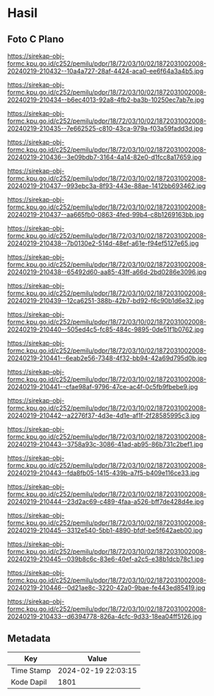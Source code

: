 # Hasil

## Foto C Plano

https://sirekap-obj-formc.kpu.go.id/c252/pemilu/pdpr/18/72/03/10/02/1872031002008-20240219-210432--10a4a727-28af-4424-aca0-ee6f64a3a4b5.jpg

https://sirekap-obj-formc.kpu.go.id/c252/pemilu/pdpr/18/72/03/10/02/1872031002008-20240219-210434--b6ec4013-92a8-4fb2-ba3b-10250ec7ab7e.jpg

https://sirekap-obj-formc.kpu.go.id/c252/pemilu/pdpr/18/72/03/10/02/1872031002008-20240219-210435--7e662525-c810-43ca-979a-f03a59fadd3d.jpg

https://sirekap-obj-formc.kpu.go.id/c252/pemilu/pdpr/18/72/03/10/02/1872031002008-20240219-210436--3e09bdb7-3164-4a14-82e0-d1fcc8a17659.jpg

https://sirekap-obj-formc.kpu.go.id/c252/pemilu/pdpr/18/72/03/10/02/1872031002008-20240219-210437--993ebc3a-8f93-443e-88ae-1412bb693462.jpg

https://sirekap-obj-formc.kpu.go.id/c252/pemilu/pdpr/18/72/03/10/02/1872031002008-20240219-210437--aa665fb0-0863-4fed-99b4-c8b1269163bb.jpg

https://sirekap-obj-formc.kpu.go.id/c252/pemilu/pdpr/18/72/03/10/02/1872031002008-20240219-210438--7b0130e2-514d-48ef-a61e-f94ef5127e65.jpg

https://sirekap-obj-formc.kpu.go.id/c252/pemilu/pdpr/18/72/03/10/02/1872031002008-20240219-210438--65492d60-aa85-43ff-a66d-2bd0286e3096.jpg

https://sirekap-obj-formc.kpu.go.id/c252/pemilu/pdpr/18/72/03/10/02/1872031002008-20240219-210439--12ca6251-388b-42b7-bd92-f6c90b1d6e32.jpg

https://sirekap-obj-formc.kpu.go.id/c252/pemilu/pdpr/18/72/03/10/02/1872031002008-20240219-210440--505ed4c5-fc85-484c-9895-0de51f1b0762.jpg

https://sirekap-obj-formc.kpu.go.id/c252/pemilu/pdpr/18/72/03/10/02/1872031002008-20240219-210441--6eab2e56-7348-4f32-bb94-42a69d795d0b.jpg

https://sirekap-obj-formc.kpu.go.id/c252/pemilu/pdpr/18/72/03/10/02/1872031002008-20240219-210441--cfae98af-9796-47ce-ac4f-0c5fb9fbebe9.jpg

https://sirekap-obj-formc.kpu.go.id/c252/pemilu/pdpr/18/72/03/10/02/1872031002008-20240219-210442--a2276f37-4d3e-4d1e-af1f-2f28585995c3.jpg

https://sirekap-obj-formc.kpu.go.id/c252/pemilu/pdpr/18/72/03/10/02/1872031002008-20240219-210443--3758a93c-3086-41ad-ab95-86b731c2bef1.jpg

https://sirekap-obj-formc.kpu.go.id/c252/pemilu/pdpr/18/72/03/10/02/1872031002008-20240219-210443--fda8fb05-1415-439b-a7f5-b409e116ce33.jpg

https://sirekap-obj-formc.kpu.go.id/c252/pemilu/pdpr/18/72/03/10/02/1872031002008-20240219-210444--23d2ac69-c489-4faa-a526-bff7de428d4e.jpg

https://sirekap-obj-formc.kpu.go.id/c252/pemilu/pdpr/18/72/03/10/02/1872031002008-20240219-210445--3312e540-5bb1-4890-bfdf-be5f642aeb00.jpg

https://sirekap-obj-formc.kpu.go.id/c252/pemilu/pdpr/18/72/03/10/02/1872031002008-20240219-210445--039b8c6c-83e6-40ef-a2c5-e38b1dcb78c1.jpg

https://sirekap-obj-formc.kpu.go.id/c252/pemilu/pdpr/18/72/03/10/02/1872031002008-20240219-210446--0d21ae8c-3220-42a0-9bae-fe443ed85419.jpg

https://sirekap-obj-formc.kpu.go.id/c252/pemilu/pdpr/18/72/03/10/02/1872031002008-20240219-210433--d6394778-826a-4cfc-9d33-18ea04ff5126.jpg


## Metadata

| Key        | Value               |
| ---------- | ------------------- |
| Time Stamp | 2024-02-19 22:03:15 |
| Kode Dapil | 1801                |



